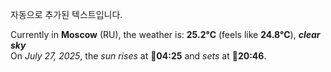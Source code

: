 
자동으로 추가된 텍스트입니다.

<!--START_SECTION:weather:moscow-->
Currently in **Moscow** (RU), the weather is: **25.2°C** (feels like **24.8°C**), ***clear sky***<br/>
On *July 27, 2025*, the *sun rises* at 🌅**04:25** and *sets* at 🌇**20:46**.
<!--END_SECTION:weather-->
